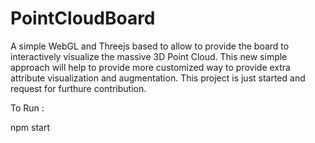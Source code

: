 # PointCloudBoard
A simple WebGL and Threejs based to allow to provide the board to interactively visualize the massive 3D Point Cloud.  This new simple approach will help to provide more customized way to provide extra attribute visualization and augmentation. This project is just started 
and request for furthure contribution.

To Run :

npm start 
